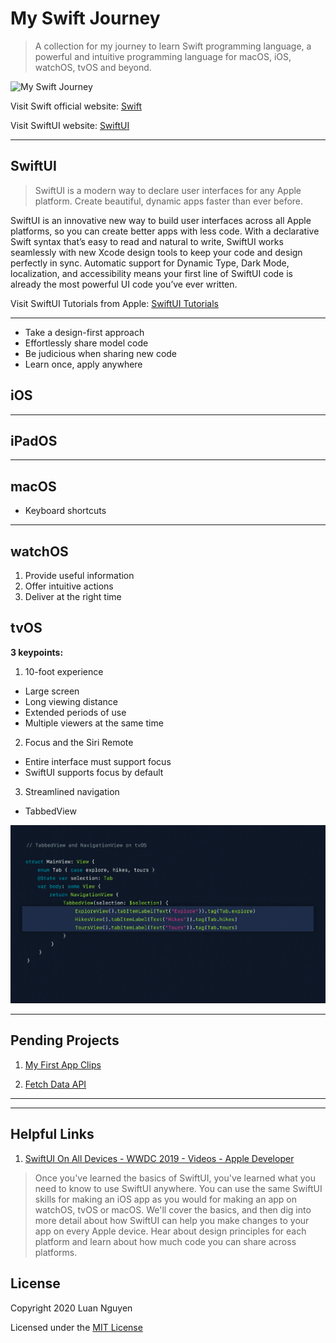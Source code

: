 # My Swift Journey

> A collection for my journey to learn Swift programming language, a powerful and intuitive programming language for macOS, iOS, watchOS, tvOS and beyond.

![My Swift Journey](./MySwiftJourneyCover.png "My Swift Journey")

Visit Swift official website: [Swift](https://developer.apple.com/swift/)

Visit SwiftUI website: [SwiftUI](https://developer.apple.com/xcode/swiftui/)

---

## SwiftUI

> SwiftUI is a modern way to declare user interfaces for any Apple platform. Create beautiful, dynamic apps faster than ever before.

SwiftUI is an innovative new way to build user interfaces across all Apple platforms, so you can create better apps with less code. With a declarative Swift syntax that’s easy to read and natural to write, SwiftUI works seamlessly with new Xcode design tools to keep your code and design perfectly in sync. Automatic support for Dynamic Type, Dark Mode, localization, and accessibility means your first line of SwiftUI code is already the most powerful UI code you’ve ever written.

Visit SwiftUI Tutorials from Apple: [SwiftUI Tutorials](https://developer.apple.com/tutorials/swiftui)

---

- Take a design-first approach
- Effortlessly share model code
- Be judicious when sharing new code
- Learn once, apply anywhere

## iOS

---

## iPadOS

---

## macOS

- Keyboard shortcuts

---

## watchOS

1. Provide useful information
2. Offer intuitive actions
3. Deliver at the right time

## tvOS

**3 keypoints:**

1. 10-foot experience

- Large screen
- Long viewing distance
- Extended periods of use
- Multiple viewers at the same time

2. Focus and the Siri Remote

- Entire interface must support focus
- SwiftUI supports focus by default

3. Streamlined navigation

- TabbedView

![tvOS - TabbedView](./_Images/tvOS_TabbedView_1.png "tvOS - TabbedView")

---

## Pending Projects

1. [My First App Clips](./MyFirstAppClips/)

2. [Fetch Data API](./FetchDataAPI/)

---

---

## Helpful Links

1. [SwiftUI On All Devices - WWDC 2019 - Videos - Apple Developer](https://developer.apple.com/videos/play/wwdc2019/240/)

> Once you've learned the basics of SwiftUI, you've learned what you need to know to use SwiftUI anywhere. You can use the same SwiftUI skills for making an iOS app as you would for making an app on watchOS, tvOS or macOS. We'll cover the basics, and then dig into more detail about how SwiftUI can help you make changes to your app on every Apple device. Hear about design principles for each platform and learn about how much code you can share across platforms.

## License

Copyright 2020 Luan Nguyen

Licensed under the [MIT License](./LICENSE)
